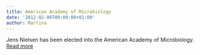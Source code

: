 ```yaml
---
title: American Academy of Microbiology
date: '2012-02-06T00:00:00+01:00'
author: Martina
---
```

Jens Nielsen has been elected into the American Academy of Microbiology. [Read more](https://www.asm.org/index.php/aam)
